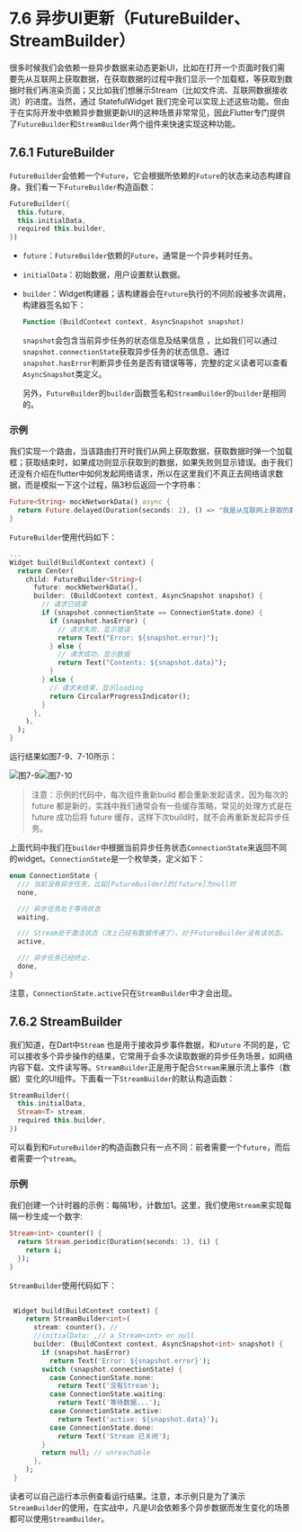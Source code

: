 # 7.6 异步UI更新（FutureBuilder、StreamBuilder）

很多时候我们会依赖一些异步数据来动态更新UI，比如在打开一个页面时我们需要先从互联网上获取数据，在获取数据的过程中我们显示一个加载框，等获取到数据时我们再渲染页面；又比如我们想展示Stream（比如文件流、互联网数据接收流）的进度。当然，通过 StatefulWidget 我们完全可以实现上述这些功能。但由于在实际开发中依赖异步数据更新UI的这种场景非常常见，因此Flutter专门提供了`FutureBuilder`和`StreamBuilder`两个组件来快速实现这种功能。

## 7.6.1 FutureBuilder

`FutureBuilder`会依赖一个`Future`，它会根据所依赖的`Future`的状态来动态构建自身。我们看一下`FutureBuilder`构造函数：

```dart
FutureBuilder({
  this.future,
  this.initialData,
  required this.builder,
})
```

- `future`：`FutureBuilder`依赖的`Future`，通常是一个异步耗时任务。

- `initialData`：初始数据，用户设置默认数据。

- `builder`：Widget构建器；该构建器会在`Future`执行的不同阶段被多次调用，构建器签名如下：

  ```dart
  Function (BuildContext context, AsyncSnapshot snapshot) 
  ```

  `snapshot`会包含当前异步任务的状态信息及结果信息 ，比如我们可以通过`snapshot.connectionState`获取异步任务的状态信息、通过`snapshot.hasError`判断异步任务是否有错误等等，完整的定义读者可以查看`AsyncSnapshot`类定义。
  
  另外，`FutureBuilder`的`builder`函数签名和`StreamBuilder`的`builder`是相同的。

### 示例

我们实现一个路由，当该路由打开时我们从网上获取数据，获取数据时弹一个加载框；获取结束时，如果成功则显示获取到的数据，如果失败则显示错误。由于我们还没有介绍在flutter中如何发起网络请求，所以在这里我们不真正去网络请求数据，而是模拟一下这个过程，隔3秒后返回一个字符串：

```dart
Future<String> mockNetworkData() async {
  return Future.delayed(Duration(seconds: 2), () => "我是从互联网上获取的数据");
}
```

`FutureBuilder`使用代码如下：

```dart
...
Widget build(BuildContext context) {
  return Center(
    child: FutureBuilder<String>(
      future: mockNetworkData(),
      builder: (BuildContext context, AsyncSnapshot snapshot) {
        // 请求已结束
        if (snapshot.connectionState == ConnectionState.done) {
          if (snapshot.hasError) {
            // 请求失败，显示错误
            return Text("Error: ${snapshot.error}");
          } else {
            // 请求成功，显示数据
            return Text("Contents: ${snapshot.data}");
          }
        } else {
          // 请求未结束，显示loading
          return CircularProgressIndicator();
        }
      },
    ),
  );
}
```

运行结果如图7-9、7-10所示：

![图7-9](../imgs/7-9.png)![图7-10](../imgs/7-10.png)



> 注意：示例的代码中，每次组件重新build 都会重新发起请求，因为每次的 future 都是新的，实践中我们通常会有一些缓存策略，常见的处理方式是在 future 成功后将 future 缓存，这样下次build时，就不会再重新发起异步任务。

上面代码中我们在`builder`中根据当前异步任务状态`ConnectionState`来返回不同的widget。`ConnectionState`是一个枚举类，定义如下：

```dart
enum ConnectionState {
  /// 当前没有异步任务，比如[FutureBuilder]的[future]为null时
  none,

  /// 异步任务处于等待状态
  waiting,

  /// Stream处于激活状态（流上已经有数据传递了），对于FutureBuilder没有该状态。
  active,

  /// 异步任务已经终止.
  done,
}
```

注意，`ConnectionState.active`只在`StreamBuilder`中才会出现。

## 7.6.2 StreamBuilder

我们知道，在Dart中`Stream` 也是用于接收异步事件数据，和`Future` 不同的是，它可以接收多个异步操作的结果，它常用于会多次读取数据的异步任务场景，如网络内容下载、文件读写等。`StreamBuilder`正是用于配合`Stream`来展示流上事件（数据）变化的UI组件。下面看一下`StreamBuilder`的默认构造函数：

```dart
StreamBuilder({
  this.initialData,
  Stream<T> stream,
  required this.builder,
}) 
```

可以看到和`FutureBuilder`的构造函数只有一点不同：前者需要一个`future`，而后者需要一个`stream`。

### 示例

我们创建一个计时器的示例：每隔1秒，计数加1。这里，我们使用`Stream`来实现每隔一秒生成一个数字:

```dart
Stream<int> counter() {
  return Stream.periodic(Duration(seconds: 1), (i) {
    return i;
  });
}
```

`StreamBuilder`使用代码如下：

```dart
  
 Widget build(BuildContext context) {
    return StreamBuilder<int>(
      stream: counter(), //
      //initialData: ,// a Stream<int> or null
      builder: (BuildContext context, AsyncSnapshot<int> snapshot) {
        if (snapshot.hasError)
          return Text('Error: ${snapshot.error}');
        switch (snapshot.connectionState) {
          case ConnectionState.none:
            return Text('没有Stream');
          case ConnectionState.waiting:
            return Text('等待数据...');
          case ConnectionState.active:
            return Text('active: ${snapshot.data}');
          case ConnectionState.done:
            return Text('Stream 已关闭');
        }
        return null; // unreachable
      },
    );
 }
```

读者可以自己运行本示例查看运行结果。注意，本示例只是为了演示`StreamBuilder`的使用，在实战中，凡是UI会依赖多个异步数据而发生变化的场景都可以使用`StreamBuilder`。
